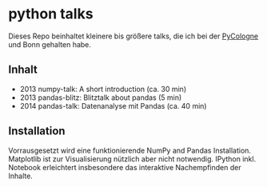 python talks
============

Dieses Repo beinhaltet kleinere bis größere talks, die ich bei der [PyCologne](http://wiki.pythonde.pysv.org/pycologne/ "Python User Group Cologne") und Bonn gehalten habe.

## Inhalt
  * 2013 numpy-talk: A short introduction (ca. 30 min)
  * 2013 pandas-blitz: Blitztalk about pandas (5 min)
  * 2014 pandas-talk: Datenanalyse mit Pandas (ca. 40 min)

## Installation
Vorrausgesetzt wird eine funktionierende NumPy and Pandas Installation. Matplotlib ist zur Visualisierung nützlich aber nicht notwendig. IPython inkl. Notebook erleichtert insbesondere das interaktive Nachempfinden der Inhalte.

